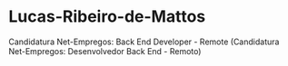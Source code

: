 # Lucas-Ribeiro-de-Mattos
Candidatura Net-Empregos: Back End Developer - Remote (Candidatura Net-Empregos: Desenvolvedor Back End - Remoto)
